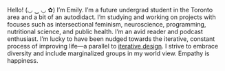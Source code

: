 <span class="backed">Hello!</span> (◡ ‿ ◡ ✿) I’m Emily. I’m a future undergrad student in the Toronto area and a bit of an autodidact. I’m studying and working on projects with focuses such as intersectional feminism, neuroscience, programming, nutritional science, and public health. I’m an avid reader and podcast enthusiast. I’m lucky to have been nudged towards the iterative, constant process of improving life—a parallel to [iterative design](http://en.wikipedia.org/wiki/Iterative_design). I strive to embrace diversity and include marginalized groups in my world view. Empathy is happiness.
